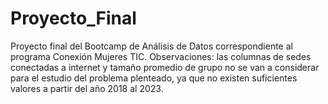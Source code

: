 # Proyecto_Final
Proyecto final del Bootcamp de Análisis de Datos correspondiente al programa Conexión Mujeres TIC.
Observaciones: las columnas de sedes conectadas a internet y tamaño promedio de grupo no se van a considerar para el estudio del problema plenteado, ya que no existen suficientes valores a partir del año 2018 al 2023.